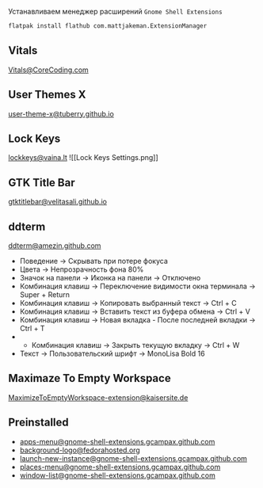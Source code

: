 Устанавливаем менеджер расширений `Gnome Shell Extensions`
```sh
flatpak install flathub com.mattjakeman.ExtensionManager
```

## Vitals
Vitals@CoreCoding.com

## User Themes X
user-theme-x@tuberry.github.io

## Lock Keys
lockkeys@vaina.lt
![[Lock Keys Settings.png]]

## GTK Title Bar
gtktitlebar@velitasali.github.io

## ddterm
ddterm@amezin.github.com
- Поведение -> Скрывать при потере фокуса
- Цвета -> Непрозрачность фона 80%
- Значок на панели -> Иконка на панели -> Отключено
- Комбинация клавиш -> Переключение видимости окна терминала -> Super + Return
- Комбинация клавиш -> Копировать выбранный текст -> Ctrl + C
- Комбинация клавиш -> Вставить текст из буфера обмена -> Ctrl + V
- Комбинация клавиш -> Новая вкладка - После последней вкладки -> Ctrl + T
- - Комбинация клавиш -> Закрыть текущую вкладку -> Ctrl + W
- Текст -> Пользовательский шрифт -> MonoLisa Bold 16

## Maximaze To Empty Workspace
MaximizeToEmptyWorkspace-extension@kaisersite.de

## Preinstalled
- apps-menu@gnome-shell-extensions.gcampax.github.com
- background-logo@fedorahosted.org
- launch-new-instance@gnome-shell-extensions.gcampax.github.com
- places-menu@gnome-shell-extensions.gcampax.github.com
- window-list@gnome-shell-extensions.gcampax.github.com
